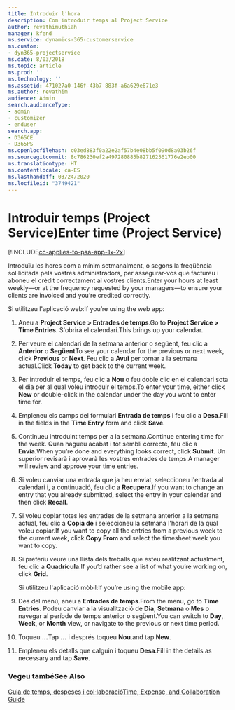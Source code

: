 ```yaml
---
title: Introduir l'hora
description: Com introduir temps al Project Service
author: revathimuthiah
manager: kfend
ms.service: dynamics-365-customerservice
ms.custom:
- dyn365-projectservice
ms.date: 8/03/2018
ms.topic: article
ms.prod: ''
ms.technology: ''
ms.assetid: 471027a0-146f-43b7-883f-a6a629e671e3
ms.author: revathim
audience: Admin
search.audienceType:
- admin
- customizer
- enduser
search.app:
- D365CE
- D365PS
ms.openlocfilehash: c03ed883f0a22e2af57b4e08bb5f090d8a03b26f
ms.sourcegitcommit: 8c786230ef2a497280885b827162561776e2eb00
ms.translationtype: HT
ms.contentlocale: ca-ES
ms.lasthandoff: 03/24/2020
ms.locfileid: "3749421"
---
```

# <a name="enter-time-project-service"></a><span data-ttu-id="8a74f-103">Introduir temps (Project Service)</span><span class="sxs-lookup"><span data-stu-id="8a74f-103">Enter time (Project Service)</span></span>

[!INCLUDE[cc-applies-to-psa-app-1x-2x](../includes/cc-applies-to-psa-app-1x-2x.md)]

<span data-ttu-id="8a74f-104">Introduïu les hores com a mínim setmanalment, o segons la freqüència sol·licitada pels vostres administradors, per assegurar-vos que factureu i aboneu el crèdit correctament al vostres clients.</span><span class="sxs-lookup"><span data-stu-id="8a74f-104">Enter your hours at least weekly—or at the frequency requested by your managers—to ensure your clients are invoiced and you’re credited correctly.</span></span>  
  
 <span data-ttu-id="8a74f-105">Si utilitzeu l'aplicació web:</span><span class="sxs-lookup"><span data-stu-id="8a74f-105">If you’re using the web app:</span></span>  
  
1. <span data-ttu-id="8a74f-106">Aneu a **Project Service > Entrades de temps**.</span><span class="sxs-lookup"><span data-stu-id="8a74f-106">Go to **Project Service > Time Entries**.</span></span> <span data-ttu-id="8a74f-107">S'obrirà el calendari.</span><span class="sxs-lookup"><span data-stu-id="8a74f-107">This brings up your calendar.</span></span>  
  
2. <span data-ttu-id="8a74f-108">Per veure el calendari de la setmana anterior o següent, feu clic a **Anterior** o **Següent**</span><span class="sxs-lookup"><span data-stu-id="8a74f-108">To see your calendar for the previous or next week, click **Previous** or **Next**.</span></span> <span data-ttu-id="8a74f-109">Feu clic a **Avui** per tornar a la setmana actual.</span><span class="sxs-lookup"><span data-stu-id="8a74f-109">Click **Today** to get back to the current week.</span></span>  
  
3. <span data-ttu-id="8a74f-110">Per introduir el temps, feu clic a **Nou** o feu doble clic en el calendari sota el dia per al qual voleu introduir el temps.</span><span class="sxs-lookup"><span data-stu-id="8a74f-110">To enter your time, either click **New** or double-click in the calendar under the day you want to enter time for.</span></span>  
  
4. <span data-ttu-id="8a74f-111">Empleneu els camps del formulari **Entrada de temps** i feu clic a **Desa**.</span><span class="sxs-lookup"><span data-stu-id="8a74f-111">Fill in the fields in the **Time Entry** form and click **Save**.</span></span>  
  
5. <span data-ttu-id="8a74f-112">Continueu introduint temps per a la setmana.</span><span class="sxs-lookup"><span data-stu-id="8a74f-112">Continue entering time for the week.</span></span> <span data-ttu-id="8a74f-113">Quan hagueu acabat i tot sembli correcte, feu clic a **Envia**.</span><span class="sxs-lookup"><span data-stu-id="8a74f-113">When you’re done and everything looks correct, click **Submit**.</span></span> <span data-ttu-id="8a74f-114">Un superior revisarà i aprovarà les vostres entrades de temps.</span><span class="sxs-lookup"><span data-stu-id="8a74f-114">A manager will review and approve your time entries.</span></span>  
  
6. <span data-ttu-id="8a74f-115">Si voleu canviar una entrada que ja heu enviat, seleccioneu l'entrada al calendari i, a continuació, feu clic a **Recupera**.</span><span class="sxs-lookup"><span data-stu-id="8a74f-115">If you want to change an entry that you already submitted, select the entry in your calendar and then click **Recall**.</span></span>  
  
7. <span data-ttu-id="8a74f-116">Si voleu copiar totes les entrades de la setmana anterior a la setmana actual, feu clic a **Copia de** i seleccioneu la setmana l'horari de la qual voleu copiar.</span><span class="sxs-lookup"><span data-stu-id="8a74f-116">If you want to copy all the entries from a previous week to the current week, click **Copy From** and select the timesheet week you want to copy.</span></span>  
  
8. <span data-ttu-id="8a74f-117">Si preferiu veure una llista dels treballs que esteu realitzant actualment, feu clic a **Quadrícula**.</span><span class="sxs-lookup"><span data-stu-id="8a74f-117">If you’d rather see a list of what you’re working on, click **Grid**.</span></span>  
  
   <span data-ttu-id="8a74f-118">Si utilitzeu l'aplicació mòbil:</span><span class="sxs-lookup"><span data-stu-id="8a74f-118">If you’re using the mobile app:</span></span>  
  
9. <span data-ttu-id="8a74f-119">Des del menú, aneu a **Entrades de temps**.</span><span class="sxs-lookup"><span data-stu-id="8a74f-119">From the menu, go to **Time Entries**.</span></span>     <span data-ttu-id="8a74f-120">Podeu canviar a la visualització de **Dia**, **Setmana** o **Mes** o navegar al període de temps anterior o següent.</span><span class="sxs-lookup"><span data-stu-id="8a74f-120">You can switch to **Day**, **Week**, or **Month** view, or navigate to the previous or next time period.</span></span>  
  
10. <span data-ttu-id="8a74f-121">Toqueu **...**</span><span class="sxs-lookup"><span data-stu-id="8a74f-121">Tap **…**</span></span> <span data-ttu-id="8a74f-122">i després toqueu **Nou**.</span><span class="sxs-lookup"><span data-stu-id="8a74f-122">and tap **New**.</span></span>  
  
11. <span data-ttu-id="8a74f-123">Empleneu els detalls que calguin i toqueu **Desa**.</span><span class="sxs-lookup"><span data-stu-id="8a74f-123">Fill in the details as necessary and tap **Save**.</span></span>  
  
### <a name="see-also"></a><span data-ttu-id="8a74f-124">Vegeu també</span><span class="sxs-lookup"><span data-stu-id="8a74f-124">See Also</span></span>  
 [<span data-ttu-id="8a74f-125">Guia de temps, despeses i col·laboració</span><span class="sxs-lookup"><span data-stu-id="8a74f-125">Time, Expense, and Collaboration Guide</span></span>](../project-service/time-expense-collaboration-guide.md)

